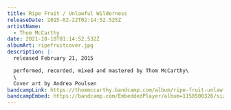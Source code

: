 ```yaml
---
title: Ripe Fruit / Unlawful Wilderness
releaseDate: 2015-02-22T02:14:52.525Z
artistName:
  - Thom McCarthy
date: 2021-10-10T01:14:52.532Z
albumArt: ripefruitcover.jpg
description: |-
  released February 21, 2015

  performed, recorded, mixed and mastered by Thom McCarthy\
  \
  Cover art by Andrea Poulsen
bandcampLink: https://thommccarthy.bandcamp.com/album/ripe-fruit-unlawful-wilderness
bandcampEmbed: https://bandcamp.com/EmbeddedPlayer/album=1158500326/size=large/bgcol=ffffff/linkcol=0687f5/tracklist=false/transparent=true/
---
```

